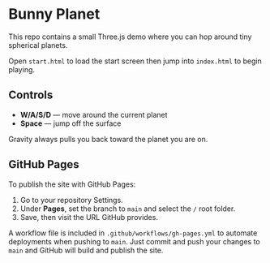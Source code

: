 # Bunny Planet

This repo contains a small Three.js demo where you can hop around tiny spherical planets.

Open `start.html` to load the start screen then jump into `index.html` to begin playing.

## Controls

- **W/A/S/D** — move around the current planet
- **Space** — jump off the surface

Gravity always pulls you back toward the planet you are on.

## GitHub Pages

To publish the site with GitHub Pages:

1. Go to your repository Settings.
2. Under **Pages**, set the branch to `main` and select the `/` root folder.
3. Save, then visit the URL GitHub provides.

A workflow file is included in `.github/workflows/gh-pages.yml` to automate deployments when pushing to `main`. Just commit and push your changes to `main` and GitHub will build and publish the site.
